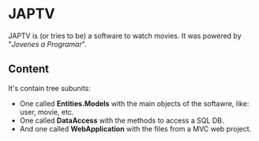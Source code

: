 

# __JAPTV__
JAPTV is (or tries to be) a software to watch movies. It was powered by "_Jovenes a Programar_".

## __Content__
It's contain tree subunits:
  * One called __Entities.Models__ with the main objects of the softawre, like: user, movie, etc.
  * One called __DataAccess__ with the methods to access a SQL DB. 
  * And one called __WebApplication__ with the files from a MVC web project.


  

